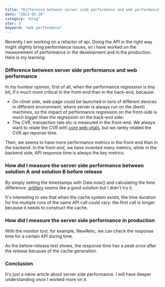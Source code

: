 ```yaml
---
title: "Difference between server side performance and web performance"
date: "2023-02-28"
category: "blog"
star: 3
keyword: "web performance"
---
```


Recently I am working on a refactor of api. Doing the API in the right way might slightly bring performance issues, so I have worked on the measurement of performance in the development and in the production. Here is my learning:

### Difference between server side performance and web performance

In my humbor opinion, first of all, when the performance regression is tiny bit, it's much more critical in the front-end than in the back-end, because:

- On clinet side, web page could be launched in tons of different devices in different environment; where server is always run on the (best) machines, so the impact of performance regression on the front-side is much bigger than the regression on the back-end side.
- The CVR, transaction rate etc is measured in the front-end. We always want to relate the CVR with [core web vitals](https://web.dev/vitals/?gclid=Cj0KCQiA6fafBhC1ARIsAIJjL8ncg7n9F1GeMufGIlkHpwVsR2cFyYHys6o7ONom1NwmkfkXeEOBJfcaArDjEALw_wcB), but we rarely related the CVR api reponse time. 

Then, we seems to have more performance metrics in the front-end than in the backend. In the front-end, we have invented many metrics, while in the backend side, API response time is always the key metrics.

### How did I measure the server side performance between solution A and solution B before release

By simply setting the timestamps with Date.now() and calculating the time difference. [artillery](https://www.artillery.io/) seems like a good solution but I didn't try it.

It's interesting to see that when the cache system exists, the time duration for the multiple runs of the same API call could vary: the first call is longer because it needs to construct the cache.

### How did I measure the server side performance in production

With the monitor tool, for example, NewRelic, we can check the response time for a certain API during time. 

As the before-release test shows, the response time has a peak once after the release because of the cache generation. 

### Conclusion

It's just a naive article about server side performance. I will have deeper understanding once I worked more on it. 
